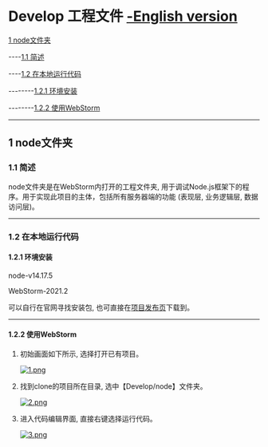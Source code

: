 # Develop 工程文件 [-English version](./README_eng.md)

[1 node文件夹](./Develop#1-node文件夹)

----[1.1 简述](./Develop#11-简述)

----[1.2 在本地运行代码](./Develop#12-在本地运行代码)

--------[1.2.1 环境安装](./Develop#121-环境安装)

--------[1.2.2 使用WebStorm](./Develop#122-使用webstorm)

------

## 1 node文件夹

### 1.1 简述

node文件夹是在WebStorm内打开的工程文件夹, 用于调试Node.js框架下的程序。用于实现此项目的主体，包括所有服务器端的功能 (表现层, 业务逻辑层, 数据访问层)。

------

### 1.2 在本地运行代码

#### 1.2.1 环境安装

node-v14.17.5

WebStorm-2021.2

可以自行在官网寻找安装包, 也可直接在[项目发布页](https://github.com/VMAxCoding/VMAClubSystem/releases/tag/IDES)下载到。

------

#### 1.2.2 使用WebStorm

1. 初始画面如下所示, 选择打开已有项目。

   [![1.png](https://i.postimg.cc/FFWr7NPw/1.png)](../DevDoc/ImageHostingBackup/Develop.README/1.png)

2. 找到clone的项目所在目录, 选中【Develop/node】文件夹。

   [![2.png](https://i.postimg.cc/3JkKGVVN/2.png)](../DevDoc/ImageHostingBackup/Develop.README/2.png)

3. 进入代码编辑界面, 直接右键选择运行代码。

   [![3.png](https://i.postimg.cc/DyR7P53g/3.png)](../DevDoc/ImageHostingBackup/Develop.README/3.png)
